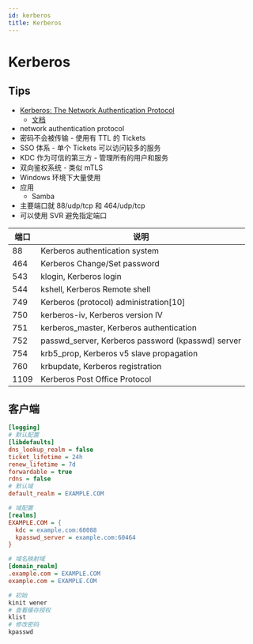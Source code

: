 ```yaml
---
id: kerberos
title: Kerberos
---
```


# Kerberos

## Tips

- [Kerberos: The Network Authentication Protocol](https://web.mit.edu/kerberos/)
  - [文档](https://web.mit.edu/kerberos/krb5-latest/doc/)
- network authentication protocol
- 密码不会被传输 - 使用有 TTL 的 Tickets
- SSO 体系 - 单个 Tickets 可以访问较多的服务
- KDC 作为可信的第三方 - 管理所有的用户和服务
- 双向鉴权系统 - 类似 mTLS
- Windows 环境下大量使用
- 应用
  - Samba
- 主要端口就 88/udp/tcp 和 464/udp/tcp
- 可以使用 SVR 避免指定端口

| 端口 | 说明                                              |
| ---- | ------------------------------------------------- |
| 88   | Kerberos authentication system                    |
| 464  | Kerberos Change/Set password                      |
| 543  | klogin, Kerberos login                            |
| 544  | kshell, Kerberos Remote shell                     |
| 749  | Kerberos (protocol) administration[10]            |
| 750  | kerberos-iv, Kerberos version IV                  |
| 751  | kerberos_master, Kerberos authentication          |
| 752  | passwd_server, Kerberos password (kpasswd) server |
| 754  | krb5_prop, Kerberos v5 slave propagation          |
| 760  | krbupdate, Kerberos registration                  |
| 1109 | Kerberos Post Office Protocol                     |

## 客户端
```ini
[logging]
# 默认配置
[libdefaults]
dns_lookup_realm = false
ticket_lifetime = 24h
renew_lifetime = 7d
forwardable = true
rdns = false
# 默认域
default_realm = EXAMPLE.COM

# 域配置
[realms]
EXAMPLE.COM = {
  kdc = example.com:60088
  kpasswd_server = example.com:60464
}

# 域名映射域
[domain_realm]
.example.com = EXAMPLE.COM
example.com = EXAMPLE.COM
```

```bash
# 初始
kinit wener
# 查看缓存授权
klist
# 修改密码
kpasswd
```
